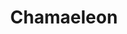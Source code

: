 ---
title: "Chamaeleon"
hashtag: chamaeleon
borders:
  - Apus
  - Carina
  - Mensa
  - Musca
  - Octans
  - Volans
layout: hashtag
tags:
  - Constellation
---
